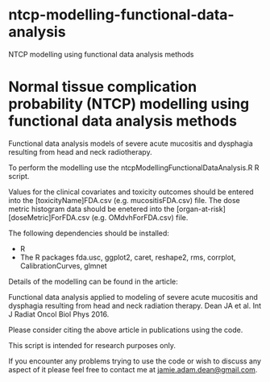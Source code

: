 # ntcp-modelling-functional-data-analysis
NTCP modelling using functional data analysis methods

# Normal tissue complication probability (NTCP) modelling using functional data analysis methods

Functional data analysis models of severe acute mucositis and dysphagia resulting from head and neck radiotherapy.

To perform the modelling use the ntcpModellingFunctionalDataAnalysis.R R script.

Values for the clinical covariates and toxicity outcomes should be entered into the [toxicityName]FDA.csv (e.g. mucositisFDA.csv) file. The dose metric histogram data should be enetered into the [organ-at-risk][doseMetric]ForFDA.csv (e.g. OMdvhForFDA.csv) file.

The following dependencies should be installed:

- R
- The R packages fda.usc, ggplot2, caret, reshape2, rms, corrplot, CalibrationCurves, glmnet

Details of the modelling can be found in the article:

Functional data analysis applied to modeling of severe acute mucositis and dysphagia resulting from head and neck radiation therapy. Dean  JA et al. Int J Radiat Oncol Biol Phys 2016.

Please consider citing the above article in publications using the code.

This script is intended for research purposes only.

If you encounter any problems trying to use the code or wish to discuss any aspect of it please feel free to contact me at jamie.adam.dean@gmail.com.

